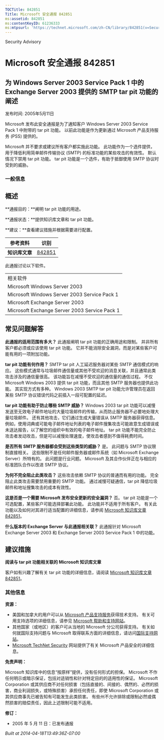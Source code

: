 ```yaml
---
TOCTitle: 842851
Title: Microsoft 安全通报 842851
ms:assetid: 842851
ms:contentKeyID: 61236333
ms:mtpsurl: 'https://technet.microsoft.com/zh-CN/library/842851(v=Security.10)'
---
```


Security Advisory

Microsoft 安全通报 842851
=========================

为 Windows Server 2003 Service Pack 1 中的 Exchange Server 2003 提供的 SMTP tar pit 功能的阐述
----------------------------------------------------------------------------------------------

发布时间: 2005年5月11日

Microsoft 发布此安全通报是为了通知客户 Windows Server 2003 Service Pack 1 中附带的 tar pit 功能。 以前此功能是作为更新通过 Microsoft 产品支持服务 (PSS) 提供的。

Microsoft 并不要求或建议所有客户都实施此功能。 此功能作为一个选件提供，用于降低利用简单邮件传输协议 (SMTP) 的标准功能的某些攻击的有效性。 默认情况下禁用 tar pit 功能。 tar pit 功能是一个选件，有助于抵御使用 SMTP 协议时受到的威胁。

### 一般信息

概述
----

<span></span>
**通报目的：**阐明 tar pit 功能的用途。

**通报状态：**提供知识库文章和 tar pit 功能。

**建议：**查看建议措施并根据需要进行配置。

| 参考资料       | 识别                                             |
|----------------|--------------------------------------------------|
| **知识库文章** | [842851](http://support.microsoft.com/kb/842851) |

此通报讨论以下软件。

|                                               |
|-----------------------------------------------|
| 相关软件                                      |
| Microsoft Windows Server 2003                 |
| Microsoft Windows Server 2003 Service Pack 1  |
| Microsoft Exchange Server 2003                |
| Microsoft Exchange Server 2003 Service Pack 1 |

常见问题解答
------------

<span></span>
**此通报的适用范围有多大？**
此通报阐明 tar pit 功能的正确用途和限制。 并非所有客户都必须或应该使用 tar pit 功能。 它并不能消除安全漏洞，而是对某些客户可能有用的一项附加功能。

**tar pit 功能有何作用？**
SMTP tar pit 人工延迟服务器对某些 SMTP 通信模式的响应。 这些模式通常与垃圾邮件通信量或其他不受欢迎的消息关联，并且通常此类攻击涉及的通信量很高。 该功能旨在减慢不受欢迎的通信量的通信过程。 不仅 Microsoft Windows 2003 提供 tar pit 功能，而且其他 SMTP 服务器也提供此功能。 其实现方式有多种。 Windows 2003 SMTP tar pit 功能允许管理员在返回某些 SMTP 协议错误代码之前插入一段可配置的延迟。

**tar pit 功能有助于防止哪些 SMTP 威胁？**
Windows 2003 tar pit 功能可以减慢发送至无效电子邮件地址的大量垃圾邮件的传输，从而防止服务器不必要地处理大量垃圾邮件。 还有其他攻击，它们通过生成大量错误从 SMTP 服务器获得信息。 例如，使用词典或可能电子邮件地址列表的电子邮件搜集攻击可能故意生成错误或未送达报告，以了解您的组织中有效的电子邮件地址。 tar pit 功能不能完全防止攻击者发动攻击，但是可以减慢处理速度，使攻击者感到不值得耗费时间。

**是否所有 SMTP 服务器都会受到这些类型的威胁？**
是。 此问题与 SMTP 协议限制直接相关。 这些限制不是任何邮件服务器或邮件系统（如 Microsoft Exchange Server）所特有的。 此问题是行业问题。 Microsoft 及其合作伙伴正在与相应的标准团队合作以改进 SMTP 协议。

**为何不完全阻止此类攻击？**
这些攻击依赖 SMTP 协议的普通而有用的功能。 完全阻止此类攻击需要禁用重要的 SMTP 功能。 通过减慢可疑通信，tar pit 降低垃圾邮件和地址搜集攻击的成本有效性。

**这是否是一个需要 Microsoft 发布安全更新的安全漏洞？**
否。 tar pit 功能是一个可选配置，某些客户可能选择部署此功能。 此功能并不适用于所有客户。 有关此功能以及如何对其进行适当配置的详细信息，请参阅 [Microsoft 知识库文章 842851](http://support.microsoft.com/kb/842851)。

**什么版本的 Exchange Server 与此通报相关联？**
此通报针对 Microsoft Exchange Server 2003 和 Exchange Server 2003 Service Pack 1 中的功能。

建议措施
--------

<span></span>
**阅读与 tar pit 功能相关联的 Microsoft 知识库文章**

客户如有兴趣了解有关 tar pit 功能的详细信息，请阅读 [Microsoft 知识库文章 842851](http://support.microsoft.com/kb/842851)。

### 其他信息

**资源：**

-   美国和加拿大的用户可以从 [Microsoft 产品支持服务](http://go.microsoft.com/fwlink/?linkid=21131)获得技术支持。 有关可用支持选项的详细信息，请参见 [Microsoft 帮助和支持网站](http://support.microsoft.com)。
-   其他国家（或地区）的客户可从当地的 Microsoft 分公司获得支持。 有关如何就国际支持问题与 Microsoft 取得联系方面的详细信息，请访问[国际支持网站](http://go.microsoft.com/fwlink/?linkid=21155)。
-   [Microsoft TechNet Security](http://go.microsoft.com/fwlink/?linkid=21132) 网站提供了有关 Microsoft 产品安全的详细信息。

**免责声明：**

Microsoft 知识库中的信息“按原样”提供，没有任何形式的担保。 Microsoft 不作任何明示或暗示保证，包括对适销性和针对特定目的的适用性的保证。 Microsoft Corporation 或其供应商不对任何损害（包括直接的、间接的、偶然的、必然的损害，商业利润损失，或特殊损害）承担任何责任，即使 Microsoft Corporation 或其供应商事先已被告知有可能发生此类损害。 有些州不允许排除或限制必然或偶然损害的赔偿责任，因此上述限制可能不适用。

**修订：**

-   2005 年 5 月 11 日：已发布通报

*Built at 2014-04-18T13:49:36Z-07:00*
